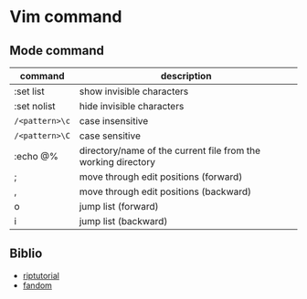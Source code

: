 # Vim command

## Mode command
|command|description|
|-------|-----------|
|:set list|show invisible characters|
|:set nolist|hide invisible characters|
|`/<pattern>\c`|case insensitive|
|`/<pattern>\C`|case sensitive|
|:echo @% |directory/name of the current file from the working directory|
|<g>;|move through edit positions (forward)|
|<g>,|move through edit positions (backward)|
|<Crtl>o|jump list (forward)|
|<Crtl>i|jump list (backward)|

## Biblio
- [riptutorial](https://riptutorial.com/vim/example/26471/invisible-characters)
- [fandom](https://vim.fandom.com/wiki/Get_the_name_of_the_current_file)
